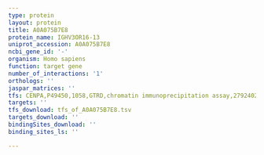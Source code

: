 ```yaml
---
type: protein
layout: protein
title: A0A075B7E8
protein_name: IGHV3OR16-13
uniprot_accession: A0A075B7E8
ncbi_gene_id: '-'
organism: Homo sapiens
function: target gene
number_of_interactions: '1'
orthologs: ''
jaspar_matrices: ''
tfs: CENPA,P49450,1058,GTRD,chromatin immunoprecipitation assay,27924024%5Buid%5D,No
targets: ''
tfs_download: tfs_of_A0A075B7E8.tsv
targets_download: ''
bindingSites_download: ''
binding_sites_ls: ''

---
```


